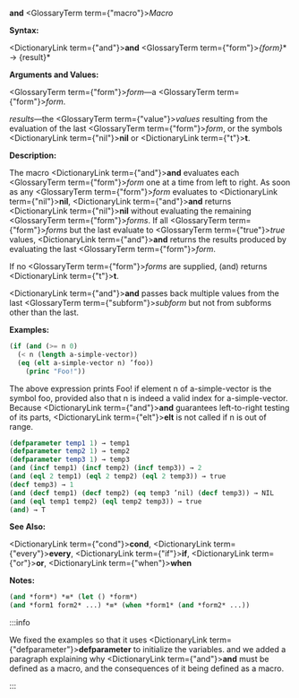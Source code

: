 **and** <GlossaryTerm  term={"macro"}><i>Macro</i></GlossaryTerm>

**Syntax:**

<DictionaryLink  term={"and"}><b>and</b></DictionaryLink> <GlossaryTerm  term={"form"}><i>\{form\}</i></GlossaryTerm>\* → \{result\}\*

**Arguments and Values:**

<GlossaryTerm  term={"form"}><i>form</i></GlossaryTerm>—a <GlossaryTerm  term={"form"}><i>form</i></GlossaryTerm>.

*results*—the <GlossaryTerm  term={"value"}><i>values</i></GlossaryTerm> resulting from the evaluation of the last <GlossaryTerm  term={"form"}><i>form</i></GlossaryTerm>, or the symbols <DictionaryLink  term={"nil"}><b>nil</b></DictionaryLink> or <DictionaryLink  term={"t"}><b>t</b></DictionaryLink>.

**Description:**

The macro <DictionaryLink  term={"and"}><b>and</b></DictionaryLink> evaluates each <GlossaryTerm  term={"form"}><i>form</i></GlossaryTerm> one at a time from left to right. As soon as any <GlossaryTerm  term={"form"}><i>form</i></GlossaryTerm> evaluates to <DictionaryLink  term={"nil"}><b>nil</b></DictionaryLink>, <DictionaryLink  term={"and"}><b>and</b></DictionaryLink> returns <DictionaryLink  term={"nil"}><b>nil</b></DictionaryLink> without evaluating the remaining <GlossaryTerm  term={"form"}><i>forms</i></GlossaryTerm>. If all <GlossaryTerm  term={"form"}><i>forms</i></GlossaryTerm> but the last evaluate to <GlossaryTerm  term={"true"}><i>true</i></GlossaryTerm> values, <DictionaryLink  term={"and"}><b>and</b></DictionaryLink> returns the results produced by evaluating the last <GlossaryTerm  term={"form"}><i>form</i></GlossaryTerm>.

If no <GlossaryTerm  term={"form"}><i>forms</i></GlossaryTerm> are supplied, (and) returns <DictionaryLink  term={"t"}><b>t</b></DictionaryLink>.

<DictionaryLink  term={"and"}><b>and</b></DictionaryLink> passes back multiple values from the last <GlossaryTerm  term={"subform"}><i>subform</i></GlossaryTerm> but not from subforms other than the last.

**Examples:**

```lisp
(if (and (>= n 0) 
  (< n (length a-simple-vector)) 
  (eq (elt a-simple-vector n) ’foo)) 
    (princ "Foo!")) 
```

The above expression prints Foo! if element n of a-simple-vector is the symbol foo, provided also that n is indeed a valid index for a-simple-vector. Because <DictionaryLink  term={"and"}><b>and</b></DictionaryLink> guarantees left-to-right testing of its parts, <DictionaryLink  term={"elt"}><b>elt</b></DictionaryLink> is not called if n is out of range.

```lisp
(defparameter temp1 1) → temp1
(defparameter temp2 1) → temp2
(defparameter temp3 1) → temp3
(and (incf temp1) (incf temp2) (incf temp3)) → 2 
(and (eql 2 temp1) (eql 2 temp2) (eql 2 temp3)) → true 
(decf temp3) → 1 
(and (decf temp1) (decf temp2) (eq temp3 ’nil) (decf temp3)) → NIL 
(and (eql temp1 temp2) (eql temp2 temp3)) → true 
(and) → T 
```

**See Also:**

<DictionaryLink  term={"cond"}><b>cond</b></DictionaryLink>, <DictionaryLink  term={"every"}><b>every</b></DictionaryLink>, <DictionaryLink  term={"if"}><b>if</b></DictionaryLink>, <DictionaryLink  term={"or"}><b>or</b></DictionaryLink>, <DictionaryLink  term={"when"}><b>when</b></DictionaryLink>

**Notes:**

```lisp
(and *form*) *≡* (let () *form*)
(and *form1 form2* ...) *≡* (when *form1* (and *form2* ...))
```

:::info

We fixed the examples so that it uses <DictionaryLink  term={"defparameter"}><b>defparameter</b></DictionaryLink> to initialize the variables.  and we added a paragraph explaining why <DictionaryLink  term={"and"}><b>and</b></DictionaryLink> must be defined as a macro, and the consequences of it being defined as a macro.

:::
